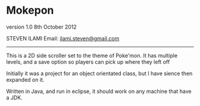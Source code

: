 Mokepon
=======

version 1.0
8th October 2012

STEVEN ILAMI
Email: ilami.steven@gmail.com

-------------
This is a 2D side scroller set to the theme of Poke'mon.
It has multiple levels, and a save option so players can pick up where they left off

Initially it was a project for an object orientated class, but I have sience then expanded on it.

Written in Java, and run in eclipse, it should work on any machine that have a JDK.